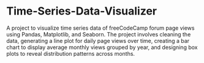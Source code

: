 # Time-Series-Data-Visualizer
 A project to visualize time series data of freeCodeCamp forum page views using Pandas, Matplotlib, and Seaborn. The project involves cleaning the data, generating a line plot for daily page views over time, creating a bar chart to display average monthly views grouped by year, and designing box plots to reveal distribution patterns across months.
